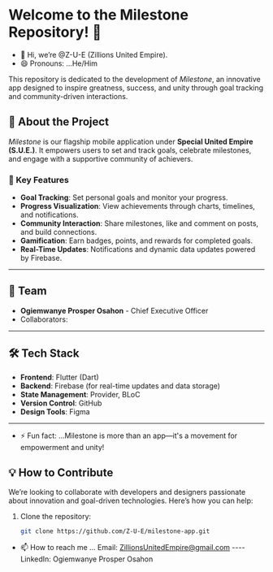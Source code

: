# Welcome to the Milestone Repository! 🌟  

- 👋 Hi, we’re @Z-U-E (Zillions United Empire).
- 😄 Pronouns: ...He/Him 
 
This repository is dedicated to the development of *Milestone*, an innovative app designed to inspire greatness, success, and unity through goal tracking and community-driven interactions.

## 🚀 About the Project  
*Milestone* is our flagship mobile application under **Special United Empire (S.U.E.)**. It empowers users to set and track goals, celebrate milestones, and engage with a supportive community of achievers.

### 🌟 Key Features  
- **Goal Tracking**: Set personal goals and monitor your progress.  
- **Progress Visualization**: View achievements through charts, timelines, and notifications.  
- **Community Interaction**: Share milestones, like and comment on posts, and build connections.  
- **Gamification**: Earn badges, points, and rewards for completed goals.  
- **Real-Time Updates**: Notifications and dynamic data updates powered by Firebase.  

---

## 👥 Team  
- **Ogiemwanye Prosper Osahon** - Chief Executive Officer  
- Collaborators:   

---

## 🛠️ Tech Stack  
- **Frontend**: Flutter (Dart)  
- **Backend**: Firebase (for real-time updates and data storage)  
- **State Management**: Provider, BLoC  
- **Version Control**: GitHub  
- **Design Tools**: Figma  

---

- ⚡ Fun fact: ...Milestone is more than an app—it's a movement for empowerment and unity!

## 💡 How to Contribute  
We’re looking to collaborate with developers and designers passionate about innovation and goal-driven technologies. Here’s how you can help:  
1. Clone the repository:  
   ```bash
   git clone https://github.com/Z-U-E/milestone-app.git

- 📫 How to reach me ... Email: ZillionsUnitedEmpire@gmail.com  ----  LinkedIn: Ogiemwanye Prosper Osahon

<!--- This repository is part of the ✨ Special United Empire ✨ initiative under Zillions United Empire. Contributions and ideas are always welcome! --->

